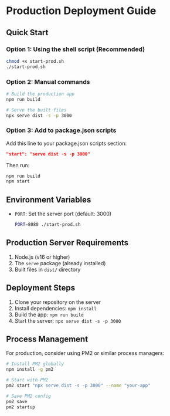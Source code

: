 # Production Deployment Guide

## Quick Start

### Option 1: Using the shell script (Recommended)
```bash
chmod +x start-prod.sh
./start-prod.sh
```

### Option 2: Manual commands
```bash
# Build the production app
npm run build

# Serve the built files
npx serve dist -s -p 3000
```

### Option 3: Add to package.json scripts
Add this line to your package.json scripts section:
```json
"start": "serve dist -s -p 3000"
```

Then run:
```bash
npm run build
npm start
```

## Environment Variables

- `PORT`: Set the server port (default: 3000)
  ```bash
  PORT=8080 ./start-prod.sh
  ```

## Production Server Requirements

1. Node.js (v16 or higher)
2. The `serve` package (already installed)
3. Built files in `dist/` directory

## Deployment Steps

1. Clone your repository on the server
2. Install dependencies: `npm install`
3. Build the app: `npm run build`
4. Start the server: `npx serve dist -s -p 3000`

## Process Management

For production, consider using PM2 or similar process managers:

```bash
# Install PM2 globally
npm install -g pm2

# Start with PM2
pm2 start "npx serve dist -s -p 3000" --name "your-app"

# Save PM2 config
pm2 save
pm2 startup
```